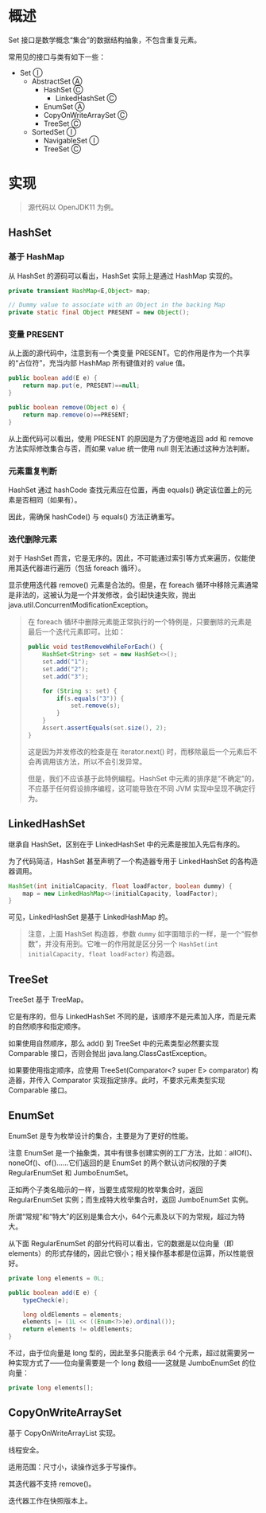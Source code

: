 # 概述

Set 接口是数学概念“集合”的数据结构抽象，不包含重复元素。

常用见的接口与类有如下一些：

* Set Ⓘ
  * AbstractSet Ⓐ
    * HashSet Ⓒ
      * LinkedHashSet Ⓒ
    * EnumSet Ⓐ
    * CopyOnWriteArraySet Ⓒ
    * TreeSet Ⓒ
  * SortedSet Ⓘ
    * NavigableSet Ⓘ
    * TreeSet Ⓒ

# 实现

> 源代码以 OpenJDK11 为例。

## HashSet

### 基于 HashMap

从 HashSet 的源码可以看出，HashSet 实际上是通过 HashMap 实现的。

```java
private transient HashMap<E,Object> map;

// Dummy value to associate with an Object in the backing Map
private static final Object PRESENT = new Object();
```

### 变量 PRESENT

从上面的源代码中，注意到有一个类变量 PRESENT。它的作用是作为一个共享的“占位符”，充当内部 HashMap 所有键值对的 value 值。

```java
public boolean add(E e) {
    return map.put(e, PRESENT)==null;
}

public boolean remove(Object o) {
    return map.remove(o)==PRESENT;
}
```

从上面代码可以看出，使用 PRESENT 的原因是为了方便地返回 add 和 remove 方法实际修改集合与否，而如果 value 统一使用 null 则无法通过这种方法判断。

### 元素重复判断

HashSet 通过 hashCode 查找元素应在位置，再由 equals() 确定该位置上的元素是否相同（如果有）。

因此，需确保 hashCode() 与 equals() 方法正确重写。

### 迭代删除元素

对于 HashSet 而言，它是无序的。因此，不可能通过索引等方式来遍历，仅能使用其迭代器进行遍历（包括 foreach 循环）。

显示使用迭代器 remove() 元素是合法的。但是，在 foreach 循环中移除元素通常是非法的，这被认为是一个并发修改，会引起快速失败，抛出 java.util.ConcurrentModificationException。

> 在 foreach 循环中删除元素能正常执行的一个特例是，只要删除的元素是最后一个迭代元素即可。比如：
>
> ```java
> public void testRemoveWhileForEach() {
>     HashSet<String> set = new HashSet<>();
>     set.add("1");
>     set.add("2");
>     set.add("3");
> 
>     for (String s: set) {
>         if(s.equals("3")) {
>             set.remove(s);
>         }
>     }
>     Assert.assertEquals(set.size(), 2);
> }
> ```
>
> 这是因为并发修改的检查是在 iterator.next() 时，而移除最后一个元素后不会再调用该方法，所以不会引发异常。
>
> 但是，我们不应该基于此特例编程。HashSet 中元素的排序是“不确定”的，不应基于任何假设排序编程，这可能导致在不同 JVM 实现中呈现不确定行为。

## LinkedHashSet

继承自 HashSet，区别在于 LinkedHashSet 中的元素是按加入先后有序的。

为了代码简洁，HashSet 甚至声明了一个构造器专用于 LinkedHashSet 的各构造器调用。

```java
HashSet(int initialCapacity, float loadFactor, boolean dummy) {
    map = new LinkedHashMap<>(initialCapacity, loadFactor);
}
```

可见，LinkedHashSet 是基于 LinkedHashMap 的。

> 注意，上面 HashSet  构造器，参数 `dummy` 如字面暗示的一样，是一个“假参数”，并没有用到。它唯一的作用就是区分另一个 `HashSet(int initialCapacity, float loadFactor)` 构造器。

## TreeSet

TreeSet 基于 TreeMap。

它是有序的，但与 LinkedHashSet 不同的是，该顺序不是元素加入序，而是元素的自然顺序和指定顺序。

如果使用自然顺序，那么 add() 到 TreeSet 中的元素类型必然要实现 Comparable 接口，否则会抛出 java.lang.ClassCastException。

如果要使用指定顺序，应使用 TreeSet(Comparator<? super E> comparator) 构造器，并传入 Comparator 实现指定排序。此时，不要求元素类型实现 Comparable 接口。

## EnumSet

EnumSet 是专为枚举设计的集合，主要是为了更好的性能。

注意 EnumSet 是一个抽象类，其中有很多创建实例的工厂方法，比如：allOf()、noneOf()、of()……它们返回的是 EnumSet 的两个默认访问权限的子类 RegularEnumSet 和 JumboEnumSet。

正如两个子类名暗示的一样，当要生成常规的枚举集合时，返回 RegularEnumSet 实例；而生成特大枚举集合时，返回 JumboEnumSet 实例。

所谓“常规”和“特大”的区别是集合大小，64个元素及以下的为常规，超过为特大。

从下面 RegularEnumSet 的部分代码可以看出，它的数据是以位向量（即 elements）的形式存储的，因此它很小；相关操作基本都是位运算，所以性能很好。

```java
private long elements = 0L;

public boolean add(E e) {
    typeCheck(e);

    long oldElements = elements;
    elements |= (1L << ((Enum<?>)e).ordinal());
    return elements != oldElements;
}
```

不过，由于位向量是 long 型的，因此至多只能表示 64 个元素，超过就需要另一种实现方式了——位向量需要是一个 long 数组——这就是 JumboEnumSet 的位向量：



```java
private long elements[];
```

## CopyOnWriteArraySet

基于 CopyOnWriteArrayList 实现。

线程安全。

适用范围：尺寸小，读操作远多于写操作。

其迭代器不支持 remove()。

迭代器工作在快照版本上。